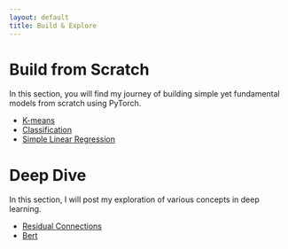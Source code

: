 ```yaml
---
layout: default
title: Build & Explore
---
```


# Build from Scratch

In this section, you will find my journey of building simple yet fundamental models from scratch using PyTorch.

- [K-means](codes/k_means.md)
- [Classification](codes/classification.md)
- [Simple Linear Regression](codes/simple_linear_regression.html)

# Deep Dive

In this section, I will post my exploration of various concepts in deep learning.

- [Residual Connections](deepdive/ResidualConnections.html)
- [Bert](deepdive/Bert.html)



